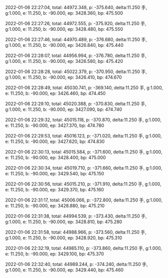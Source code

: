 2022-01-06 22:27:04, total: 44972.348, p: -375.640, delta:11.250 手, g:1.000, e: 11.250, b: -90.000, ep: 3428.360, bp: 475.500

2022-01-06 22:27:26, total: 44972.555, p: -375.920, delta:11.250 手, g:1.000, e: 11.250, b: -90.000, ep: 3428.480, bp: 475.550

2022-01-06 22:27:46, total: 44970.489, p: -376.680, delta:11.250 手, g:1.000, e: 11.250, b: -90.000, ep: 3426.840, bp: 475.440

2022-01-06 22:28:07, total: 44956.994, p: -376.780, delta:11.250 手, g:1.000, e: 11.250, b: -90.000, ep: 3426.580, bp: 475.420

2022-01-06 22:28:28, total: 45022.379, p: -370.950, delta:11.250 手, g:1.000, e: 11.250, b: -90.000, ep: 3426.410, bp: 474.670

2022-01-06 22:28:49, total: 45030.741, p: -369.140, delta:11.250 手, g:1.000, e: 11.250, b: -90.000, ep: 3426.460, bp: 474.450

2022-01-06 22:29:10, total: 45020.388, p: -370.830, delta:11.250 手, g:1.000, e: 11.250, b: -90.000, ep: 3427.090, bp: 474.740

2022-01-06 22:29:32, total: 45015.118, p: -370.870, delta:11.250 手, g:1.000, e: 11.250, b: -90.000, ep: 3427.370, bp: 474.780

2022-01-06 22:29:53, total: 45016.123, p: -371.020, delta:11.250 手, g:1.000, e: 11.250, b: -90.000, ep: 3427.620, bp: 474.830

2022-01-06 22:30:13, total: 45015.584, p: -371.600, delta:11.250 手, g:1.000, e: 11.250, b: -90.000, ep: 3428.400, bp: 475.000

2022-01-06 22:30:34, total: 45019.710, p: -371.660, delta:11.250 手, g:1.000, e: 11.250, b: -90.000, ep: 3429.540, bp: 475.150

2022-01-06 22:30:56, total: 45015.210, p: -371.910, delta:11.250 手, g:1.000, e: 11.250, b: -90.000, ep: 3429.370, bp: 475.160

2022-01-06 22:31:17, total: 45006.066, p: -372.800, delta:11.250 手, g:1.000, e: 11.250, b: -90.000, ep: 3428.880, bp: 475.210

2022-01-06 22:31:38, total: 44994.539, p: -373.430, delta:11.250 手, g:1.000, e: 11.250, b: -90.000, ep: 3428.810, bp: 475.280

2022-01-06 22:31:58, total: 44988.966, p: -373.560, delta:11.250 手, g:1.000, e: 11.250, b: -90.000, ep: 3428.920, bp: 475.310

2022-01-06 22:32:19, total: 44985.110, p: -373.860, delta:11.250 手, g:1.000, e: 11.250, b: -90.000, ep: 3429.100, bp: 475.370

2022-01-06 22:32:40, total: 44989.244, p: -374.240, delta:11.250 手, g:1.000, e: 11.250, b: -90.000, ep: 3429.440, bp: 475.460